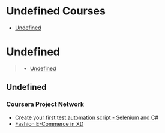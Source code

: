 # Undefined Courses
 - [Undefined](#undefined)
# Undefined
> - [Undefined](#undefined)
## Undefined
### Coursera Project Network
 - [Create your first test automation script - Selenium and C#](https://www.coursera.org/learn/create-first-test-automation-script-using-selenium-and-c-sharp)
 - [Fashion E-Commerce in XD](https://www.coursera.org/learn/fashion-e-commerce-in-xd)
